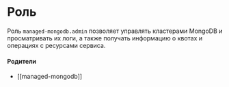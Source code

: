 # Роль

Роль `managed-mongodb.admin` позволяет управлять кластерами MongoDB и просматривать их логи, а также получать информацию о квотах и операциях с ресурсами сервиса.


#### Родители

- [[managed-mongodb]]
